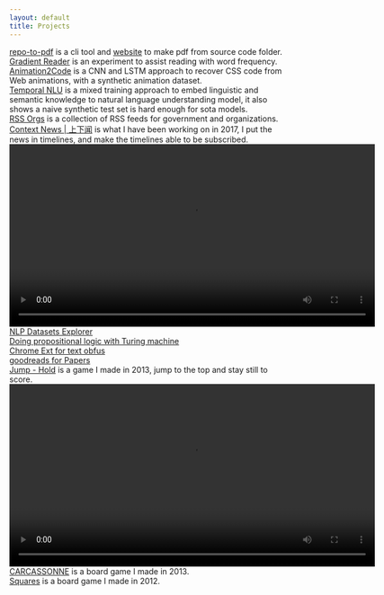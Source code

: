 ```yaml
---
layout: default
title: Projects
---
```


<script>
  document.querySelector('.header a.projects').classList.add('selected')
</script>

<div class="project-list">
  <div class="repo-to-pdf"><a href="https://github.com/josherich/repo-to-pdf">repo-to-pdf</a> is a cli tool and <a href="https://book.mindynode.com/">website</a> to make pdf from source code folder.</div>

  <div class="gradient-reader"><a href="https://josherich.github.io/gradient-reader/">Gradient Reader</a> is an experiment to assist reading with word frequency.</div>

  <div class="animation-code"><a href="https://github.com/josherich/Animation2Code">Animation2Code</a> is a CNN and LSTM approach to recover CSS code from Web animations, with a synthetic animation dataset.</div>
  <div class="nlu-mix"><a href="https://github.com/josherich/Temporal-NLU">Temporal NLU</a> is a mixed training approach to embed linguistic and semantic knowledge to natural language understanding model, it also shows a naive synthetic test set is hard enough for sota models.</div>

  <div class="rss-hub-cn-gov"><a href="http://rss.mindynode.com/">RSS Orgs</a> is a collection of RSS feeds for government and organizations.</div>

  <div class="mindynode"><a href="http://news.mindynode.com/en">Context News | 上下闻</a> is what I have been working on in 2017, I put the news in timelines, and make the timelines able to be subscribed.</div>
  <video width="650" height="" controls>
    <source src="/downloads/context.mp4" type="video/mp4">
  Your browser does not support the video tag.
  </video>

  <div class="nlp-dataset-explorer"><a href="https://josherich.github.io/nlp-dataset-explorer/">NLP Datasets Explorer</a></div>

  <div class="logic-turing-machine"><a href="https://josherich.github.io/logic-turing-machine/">Doing propositional logic with Turing machine</a></div>

  <div class="censor-obfus"><a href="https://josherich.github.io/censor-obfus/">Chrome Ext for text obfus</a></div>

  <div class="paper-reads"><a href="http://paper.mindynode.com/">goodreads for Papers</a></div>

  <div class="fez-x"><a href="http://josherich.github.io/FEZ-JUMP">Jump - Hold</a> is a game I made in 2013, jump to the top and stay still to score.</div>
  <video width="650" height="" controls>
    <source src="/downloads/jump.mp4" type="video/mp4">
  Your browser does not support the video tag.
  </video>


  <div class="carcassonne"><a href="http://josherich.github.io/carcassonne/">CARCASSONNE</a> is a board game I made in 2013.</div>
  <div class="squares"><a href="http://josherich.github.io/squares/">Squares</a> is a board game I made in 2012.</div>
</div>
